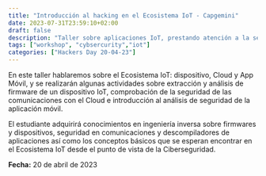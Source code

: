 ```yaml
---
title: "Introducción al hacking en el Ecosistema IoT - Capgemini"
date: 2023-07-31T23:59:10+02:00
draft: false
description: "Taller sobre aplicaciones IoT, prestando atención a la seguridad de los dispositivos y sus comunicaciones"
tags: ["workshop", "cybsercurity","iot"]
categories: ["Hackers Day 20-04-23"]
---
```


En este taller hablaremos sobre el Ecosistema IoT: dispositivo, Cloud y App Móvil, y se realizarán algunas actividades sobre extracción y análisis de firmware de un dispositivo IoT, comprobación de la seguridad de las comunicaciones con el Cloud e introducción al análisis de seguridad de la aplicación móvil.

El estudiante adquirirá conocimientos en ingeniería inversa sobre firmwares y dispositivos, seguridad en comunicaciones y descompiladores de aplicaciones así como los conceptos básicos que se esperan encontrar en el Ecosistema IoT desde el punto de vista de la Ciberseguridad.

**Fecha:** 20 de abril de 2023
